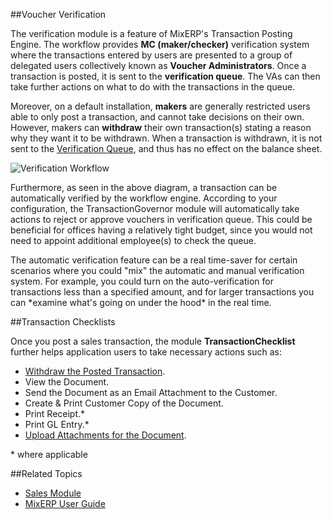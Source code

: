 ##Voucher Verification

The verification module is a feature of MixERP's Transaction Posting Engine. The workflow provides **MC (maker/checker)** verification system where the transactions entered by users are presented to a group of 
delegated users collectively known as **Voucher Administrators**. Once a transaction is posted, it is sent to the **verification queue**. 
The VAs can then take further actions on what to do with the transactions in the queue.

Moreover, on a default installation, **makers** are generally restricted users able to only post a transaction, and cannot take decisions on
their own. However, makers can **withdraw** their own transaction(s) stating a reason why they want it to be withdrawn.
When a transaction is withdrawn, it is not sent to the [Verification Queue](verification-queue.md), and thus has no effect on the balance sheet.

![Verification Workflow](images/verification-workflow.png)

Furthermore, as seen in the above diagram, a transaction can be automatically verified by the workflow engine. According to your configuration,
the TransactionGovernor module will automatically take actions to reject or approve vouchers in verification queue. This could be beneficial for
offices having a relatively tight budget, since you would not need to appoint additional employee(s) to check the queue.

<div class="ui info message">
The automatic verification feature can be a real time-saver for certain scenarios where you could "mix" the automatic and manual
verification system. For example, you could turn on the auto-verification for transactions less than a specified amount, and for larger 
transactions you can *examine what's going on under the hood* in the real time.
</div>

##Transaction Checklists

Once you post a sales transaction, the module **TransactionChecklist** further helps application users to take necessary 
actions such as:

* [Withdraw the Posted Transaction](withdraw-transaction.md).
* View the Document.
* Send the Document as an Email Attachment to the Customer.
* Create & Print Customer Copy of the Document.
* Print Receipt.*
* Print GL Entry.*
* [Upload Attachments for the Document](attachment-manager.md).

<div class="secondary label">
*  where applicable
</div>


##Related Topics
* [Sales Module](../sales/index.md)
* [MixERP User Guide](../index.md)

